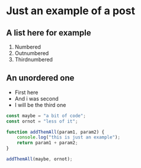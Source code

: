 # Just an example of a post

## A list here for example
1. Numbered
2. Outnumbered
3. Thirdnumbered

## An unordered one
- First here
- And i was second
- I will be the third one

```javascript
const maybe = "a bit of code";
const ornot = "less of it";

function addThemAll(param1, param2) {
    console.log("this is just an example");
    return param1 + param2;
}

addThemAll(maybe, ornot);
```
